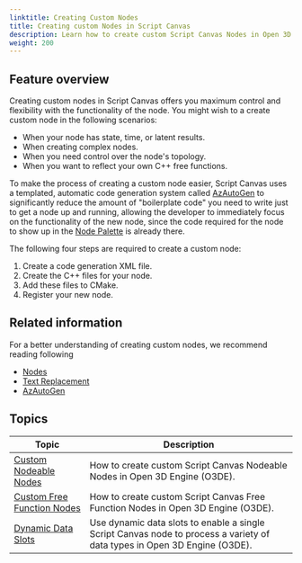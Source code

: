 ```yaml
---
linktitle: Creating Custom Nodes
title: Creating custom Nodes in Script Canvas
description: Learn how to create custom Script Canvas Nodes in Open 3D Engine (O3DE).
weight: 200
---
```


## Feature overview
Creating custom nodes in Script Canvas offers you maximum control and flexibility with the functionality of the node. 
You might wish to a create custom node in the following scenarios:

* When your node has state, time, or latent results.
* When creating complex nodes.
* When you need control over the node's topology.
* When you want to reflect your own C++ free functions. 

To make the process of creating a custom node easier, Script Canvas uses a templated, automatic code generation system called [AzAutoGen](/docs/user-guide/programming/autogen/)
to significantly reduce the amount of "boilerplate code" you need to write just to get a node up and running, allowing the developer to immediately focus on the functionality of the new node,
since the code required for the node to show up in the [Node Palette](/docs/user-guide/scripting/script-canvas/get-started/concepts-and-terms/#node-palette) is already there.

The following four steps are required to create a custom node:

1. Create a code generation XML file.
2. Create the C++ files for your node.
3. Add these files to CMake.
4. Register your new node.

## Related information

For a better understanding of creating custom nodes, we recommend reading following
- [Nodes](/docs/user-guide/scripting/script-canvas/editor-reference/nodes/_index/)
- [Text Replacement](/docs/user-guide/scripting/script-canvas/editor-reference/text-replacement/)
- [AzAutoGen](/docs/user-guide/programming/autogen/)


## Topics

| Topic | Description |
| --- | --- |
| [Custom Nodeable Nodes](custom-nodeable-nodes/) | How to create custom Script Canvas Nodeable Nodes in Open 3D Engine (O3DE). |
| [Custom Free Function Nodes](custom-free-function-nodes/) | How to create custom Script Canvas Free Function Nodes in Open 3D Engine (O3DE). |
| [Dynamic Data Slots](dynamic-data-slots/) | Use dynamic data slots to enable a single Script Canvas node to process a variety of data types in Open 3D Engine (O3DE). |

